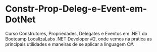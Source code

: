 # Constr-Prop-Deleg-e-Event-em-DotNet
Curso Construtores, Propriedades, Delegates e Eventos em .NET do Bootcamp LocalizaLabs .NET Developer #2, onde vemos na prática as principais utilidades e maneiras de se aplicar a linguagem C#.
